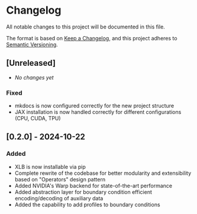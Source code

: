 # Changelog

All notable changes to this project will be documented in this file.

The format is based on [Keep a Changelog](https://keepachangelog.com/en/1.0.0/),
and this project adheres to [Semantic Versioning](https://semver.org/spec/v2.0.0.html).

## [Unreleased]
- _No changes yet_  <!-- Placeholder for future changes -->

### Fixed
-  mkdocs is now configured correctly for the new project structure
-  JAX installation is now handled correctly for different configurations (CPU, CUDA, TPU)

## [0.2.0] - 2024-10-22

### Added
- XLB is now installable via pip
- Complete rewrite of the codebase for better modularity and extensibility based on "Operators" design pattern
- Added NVIDIA's Warp backend for state-of-the-art performance
- Added abstraction layer for boundary condition efficient encoding/decoding of auxiliary data
- Added the capability to add profiles to boundary conditions